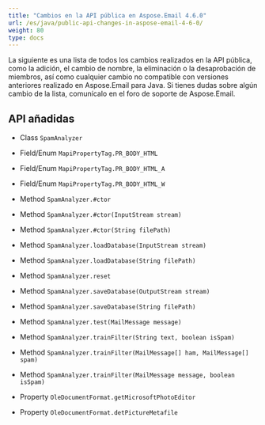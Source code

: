 ```yaml
---
title: "Cambios en la API pública en Aspose.Email 4.6.0"
url: /es/java/public-api-changes-in-aspose-email-4-6-0/
weight: 80
type: docs
---
```


La siguiente es una lista de todos los cambios realizados en la API pública, como la adición, el cambio de nombre, la eliminación o la desaprobación de miembros, así como cualquier cambio no compatible con versiones anteriores realizado en Aspose.Email para Java. Si tienes dudas sobre algún cambio de la lista, comunícalo en el foro de soporte de Aspose.Email.
## **API añadidas**
- Class `SpamAnalyzer`

- Field/Enum `MapiPropertyTag.PR_BODY_HTML`
- Field/Enum `MapiPropertyTag.PR_BODY_HTML_A`
- Field/Enum `MapiPropertyTag.PR_BODY_HTML_W`

- Method `SpamAnalyzer.#ctor`
- Method `SpamAnalyzer.#ctor(InputStream stream)`
- Method `SpamAnalyzer.#ctor(String filePath)`
- Method `SpamAnalyzer.loadDatabase(InputStream stream)`
- Method `SpamAnalyzer.loadDatabase(String filePath)`
- Method `SpamAnalyzer.reset`
- Method `SpamAnalyzer.saveDatabase(OutputStream stream)`
- Method `SpamAnalyzer.saveDatabase(String filePath)`
- Method `SpamAnalyzer.test(MailMessage message)`
- Method `SpamAnalyzer.trainFilter(String text, boolean isSpam)`
- Method `SpamAnalyzer.trainFilter(MailMessage[] ham, MailMessage[] spam)`
- Method `SpamAnalyzer.trainFilter(MailMessage message, boolean isSpam)`

- Property `OleDocumentFormat.getMicrosoftPhotoEditor`
- Property `OleDocumentFormat.detPictureMetafile`
